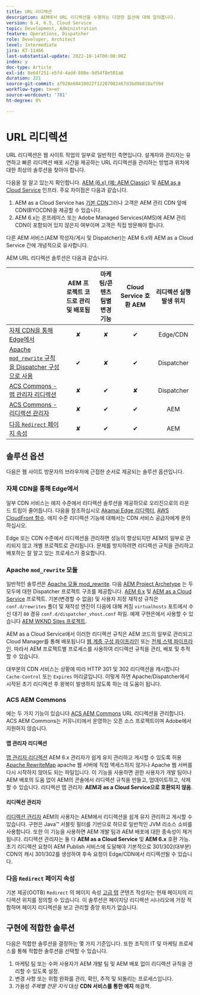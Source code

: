 ```yaml
---
title: URL 리디렉션
description: AEM에서 URL 리디렉션을 수행하는 다양한 옵션에 대해 알아봅니다.
version: 6.4, 6.5, Cloud Service
topic: Development, Administration
feature: Operations, Dispatcher
role: Developer, Architect
level: Intermediate
jira: KT-11466
last-substantial-update: 2022-10-14T00:00:00Z
index: y
doc-type: Article
exl-id: 8e64f251-e5fd-4add-880e-9d54f8e501a6
duration: 221
source-git-commit: af928e60410022f12207082467d3bd9b818af59d
workflow-type: tm+mt
source-wordcount: '781'
ht-degree: 0%

---
```


# URL 리디렉션

URL 리디렉션은 웹 사이트 작업의 일부로 일반적인 측면입니다. 설계자와 관리자는 유연하고 빠른 리디렉션 배포 시간을 제공하는 URL 리디렉션을 관리하는 방법과 위치에 대한 최상의 솔루션을 찾아야 합니다.

다음을 잘 알고 있는지 확인합니다. [AEM (6.x) (예: AEM Classic)](https://experienceleague.adobe.com/docs/experience-manager-learn/dispatcher-tutorial/chapter-2.html#the-%E2%80%9Clegacy%E2%80%9D-setup) 및 [AEM as a Cloud Service](https://experienceleague.adobe.com/docs/experience-manager-cloud-service/content/overview/architecture.html#runtime-architecture) 인프라. 주요 차이점은 다음과 같습니다.

1. AEM as a Cloud Service has [기본 CDN](https://experienceleague.adobe.com/docs/experience-manager-cloud-service/content/implementing/content-delivery/cdn.html)그러나 고객은 AEM 관리 CDN 앞에 CDN(BYOCDN)을 제공할 수 있습니다.
1. AEM 6.x는 온프레미스 또는 Adobe Managed Services(AMS)에 AEM 관리 CDN이 포함되어 있지 않은지 여부이며 고객은 직접 방문해야 합니다.

다른 AEM 서비스(AEM 작성자/게시 및 Dispatcher)는 AEM 6.x와 AEM as a Cloud Service 간에 개념적으로 유사합니다.

AEM URL 리디렉션 솔루션은 다음과 같습니다.

|                                                   | AEM 프로젝트 코드로 관리 및 배포됨 | 마케팅/콘텐츠 팀별 변경 기능 | Cloud Service 호환 AEM | 리디렉션 실행 발생 위치 |
|---------------------------------------------------|:-----------------------:|:---------------------:|:---------------------:| :---------------------:|
| [자체 CDN을 통해 Edge에서](#at-edge-via-bring-your-own-cdn) | ✘ | ✘ | ✔ | Edge/CDN |
| [Apache `mod_rewrite` 규칙을 Dispatcher 구성으로 사용](#apache-mod_rewrite-module) | ✔ | ✘ | ✔ | Dispatcher |
| [ACS Commons - 맵 관리자 리디렉션](#redirect-map-manager) | ✘ | ✔ | ✘ | Dispatcher |
| [ACS Commons - 리디렉션 관리자](#redirect-manager) | ✘ | ✔ | ✔ | AEM |
| [다음 `Redirect` 페이지 속성](#the-redirect-page-property) | ✘ | ✔ | ✔ | AEM |


## 솔루션 옵션

다음은 웹 사이트 방문자의 브라우저에 근접한 순서로 제공되는 솔루션 옵션입니다.

### 자체 CDN을 통해 Edge에서

일부 CDN 서비스는 에지 수준에서 리디렉션 솔루션을 제공하므로 오리진으로의 라운드 트립이 줄어듭니다. 다음을 참조하십시오 [Akamai Edge 리디렉터](https://techdocs.akamai.com/cloudlets/docs/what-edge-redirector), [AWS CloudFront 함수](https://docs.aws.amazon.com/AmazonCloudFront/latest/DeveloperGuide/cloudfront-functions.html). 에지 수준 리디렉션 기능에 대해서는 CDN 서비스 공급자에게 문의하십시오.

Edge 또는 CDN 수준에서 리디렉션을 관리하면 성능이 향상되지만 AEM의 일부로 관리되지 않고 개별 프로젝트로 관리됩니다. 문제를 방지하려면 리디렉션 규칙을 관리하고 배포하는 잘 알고 있는 프로세스가 중요합니다.


### Apache `mod_rewrite` 모듈

일반적인 솔루션은 [Apache 모듈 mod_rewrite](https://httpd.apache.org/docs/current/mod/mod_rewrite.html). 다음 [AEM Project Archetype](https://github.com/adobe/aem-project-archetype) 는 두 모두에 대한 Dispatcher 프로젝트 구조를 제공합니다. [AEM 6.x](https://github.com/adobe/aem-project-archetype/tree/develop/src/main/archetype/dispatcher.ams#file-structure) 및 [AEM as a Cloud Service](https://github.com/adobe/aem-project-archetype/tree/develop/src/main/archetype/dispatcher.cloud#file-structure) 프로젝트. 기본(변경할 수 없음) 및 사용자 지정 재작성 규칙은 `conf.d/rewrites` 폴더 및 재작성 엔진이 다음에 대해 켜짐 `virtualhosts` 포트에서 수신 대기 `80` 경유 `conf.d/dispatcher_vhost.conf` 파일. 예제 구현은에서 사용할 수 있습니다 [AEM WKND Sites 프로젝트](https://github.com/adobe/aem-guides-wknd/tree/main/dispatcher/src/conf.d/rewrites).

AEM as a Cloud Service에서 이러한 리디렉션 규칙은 AEM 코드의 일부로 관리되고 Cloud Manager를 통해 배포됩니다 [웹 계층 구성 파이프라인](https://experienceleague.adobe.com/docs/experience-manager-cloud-service/content/implementing/using-cloud-manager/cicd-pipelines/introduction-ci-cd-pipelines.html#web-tier-config-pipelines) 또는 [전체 스택 파이프라인](https://experienceleague.adobe.com/docs/experience-manager-cloud-service/content/implementing/using-cloud-manager/cicd-pipelines/introduction-ci-cd-pipelines.html#full-stack-pipeline). 따라서 AEM 프로젝트별 프로세스를 사용하여 리디렉션 규칙을 관리, 배포 및 추적할 수 있습니다.

대부분의 CDN 서비스는 상황에 따라 HTTP 301 및 302 리디렉션을 캐시합니다 `Cache-Control` 또는 `Expires` 머리글입니다. 이렇게 하면 Apache/Dispatcher에서 시작된 초기 리디렉션 후 왕복이 발생하지 않도록 하는 데 도움이 됩니다.


### ACS AEM Commons

에는 두 가지 기능이 있습니다 [ACS AEM Commons](https://adobe-consulting-services.github.io/acs-aem-commons/) URL 리디렉션을 관리합니다. ACS AEM Commons는 커뮤니티에서 운영하는 오픈 소스 프로젝트이며 Adobe에서 지원하지 않습니다.

#### 맵 관리자 리디렉션

[맵 관리자 리디렉션](https://adobe-consulting-services.github.io/acs-aem-commons/features/redirect-map-manager/index.html) AEM 6.x 관리자가 쉽게 유지 관리하고 게시할 수 있도록 허용 [Apache RewriteMap](https://httpd.apache.org/docs/2.4/rewrite/rewritemap.html) apache 웹 서버에 직접 액세스하지 않거나 Apache 웹 서버를 다시 시작하지 않아도 되는 파일입니다. 이 기능을 사용하면 권한 사용자가 개발 팀이나 AEM 배포의 도움 없이 AEM의 콘솔에서 리디렉션 규칙을 만들고, 업데이트하고, 삭제할 수 있습니다. 리디렉션 맵 관리자: **AEM과 as a Cloud Service으로 호환되지 않음**.

#### 리디렉션 관리자

[리디렉션 관리자](https://adobe-consulting-services.github.io/acs-aem-commons/features/redirect-manager/index.html) AEM의 사용자는 AEM에서 리디렉션을 쉽게 유지 관리하고 게시할 수 있습니다. 구현은 Java™ 서블릿 필터를 기반으로 하므로 일반적인 JVM 리소스 소비를 사용합니다. 또한 이 기능을 사용하면 AEM 개발 팀과 AEM 배포에 대한 종속성이 제거됩니다. 리디렉션 관리자는 둘 다 **AEM as a Cloud Service** 및 **AEM 6.x** 호환 가능. 초기 리디렉션 요청이 AEM Publish 서비스에 도달해야 기본적으로 301/302(대부분) CDN의 캐시 301/302를 생성하여 후속 요청이 Edge/CDN에서 리디렉션될 수 있습니다.

### 다음 `Redirect` 페이지 속성

기본 제공(OOTB) `Redirect` 의 페이지 속성 [고급 탭](https://experienceleague.adobe.com/docs/experience-manager-cloud-service/content/sites/authoring/fundamentals/page-properties.html#advanced) 콘텐츠 작성자는 현재 페이지의 리디렉션 위치를 정의할 수 있습니다. 이 솔루션은 페이지당 리디렉션 시나리오에 가장 적합하며 페이지 리디렉션을 보고 관리할 중앙 위치가 없습니다.

## 구현에 적합한 솔루션

다음은 적합한 솔루션을 결정하는 몇 가지 기준입니다. 또한 조직의 IT 및 마케팅 프로세스를 통해 적합한 솔루션을 선택할 수 있습니다.

1. 마케팅 팀 또는 수퍼 사용자가 AEM 개발 팀 및 AEM 배포 없이 리디렉션 규칙을 관리할 수 있도록 설정.
1. 변경 사항 또는 위험 완화를 관리, 확인, 추적 및 되돌리는 프로세스입니다.
1. 가용성 _주제별 전문 지식_ 대상 **CDN 서비스를 통한 에지** 해결책.
